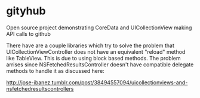 # gityhub
Open source project demonstrating CoreData and UICollectionView making API calls to github

There have are a couple libraries which try to solve the problem that UICollectionViewController does not have an equivalent "reload" method like TableView.  This is due to using block based methods.  The problem arrises since NSFetchedResultsController doesn't have compatible delegate methods to handle it as discussed here:

http://jose-ibanez.tumblr.com/post/38494557094/uicollectionviews-and-nsfetchedresultscontrollers



